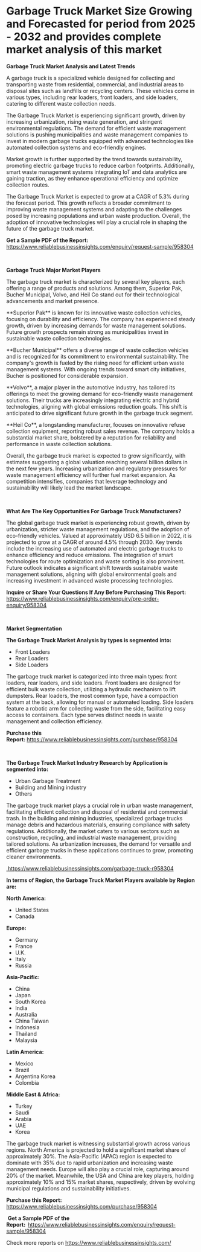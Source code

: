 <p><h1>Garbage Truck Market Size Growing and Forecasted for period from 2025 - 2032 and provides complete market analysis of this market</h1></p><p><strong>Garbage Truck Market Analysis and Latest Trends</strong></p>
<p><p>A garbage truck is a specialized vehicle designed for collecting and transporting waste from residential, commercial, and industrial areas to disposal sites such as landfills or recycling centers. These vehicles come in various types, including rear loaders, front loaders, and side loaders, catering to different waste collection needs.</p><p>The Garbage Truck Market is experiencing significant growth, driven by increasing urbanization, rising waste generation, and stringent environmental regulations. The demand for efficient waste management solutions is pushing municipalities and waste management companies to invest in modern garbage trucks equipped with advanced technologies like automated collection systems and eco-friendly engines.</p><p>Market growth is further supported by the trend towards sustainability, promoting electric garbage trucks to reduce carbon footprints. Additionally, smart waste management systems integrating IoT and data analytics are gaining traction, as they enhance operational efficiency and optimize collection routes.</p><p>The Garbage Truck Market is expected to grow at a CAGR of 5.3% during the forecast period. This growth reflects a broader commitment to improving waste management systems and adapting to the challenges posed by increasing populations and urban waste production. Overall, the adoption of innovative technologies will play a crucial role in shaping the future of the garbage truck market.</p></p>
<p><strong>Get a Sample PDF of the Report:&nbsp;</strong> <a href="https://www.reliablebusinessinsights.com/enquiry/request-sample/958304?utm_campaign=2132&utm_medium=2&utm_source=Github&utm_content=ia&utm_term=18022025&utm_id=garbage-truck">https://www.reliablebusinessinsights.com/enquiry/request-sample/958304</a></p>
<p>&nbsp;</p>
<p><strong>Garbage Truck Major Market Players</strong></p>
<p><p>The garbage truck market is characterized by several key players, each offering a range of products and solutions. Among them, Superior Pak, Bucher Municipal, Volvo, and Heil Co stand out for their technological advancements and market presence.</p><p>**Superior Pak** is known for its innovative waste collection vehicles, focusing on durability and efficiency. The company has experienced steady growth, driven by increasing demands for waste management solutions. Future growth prospects remain strong as municipalities invest in sustainable waste collection technologies.</p><p>**Bucher Municipal** offers a diverse range of waste collection vehicles and is recognized for its commitment to environmental sustainability. The company's growth is fueled by the rising need for efficient urban waste management systems. With ongoing trends toward smart city initiatives, Bucher is positioned for considerable expansion.</p><p>**Volvo**, a major player in the automotive industry, has tailored its offerings to meet the growing demand for eco-friendly waste management solutions. Their trucks are increasingly integrating electric and hybrid technologies, aligning with global emissions reduction goals. This shift is anticipated to drive significant future growth in the garbage truck segment.</p><p>**Heil Co**, a longstanding manufacturer, focuses on innovative refuse collection equipment, reporting robust sales revenue. The company holds a substantial market share, bolstered by a reputation for reliability and performance in waste collection solutions.</p><p>Overall, the garbage truck market is expected to grow significantly, with estimates suggesting a global valuation reaching several billion dollars in the next few years. Increasing urbanization and regulatory pressures for waste management efficiency will further fuel market expansion. As competition intensifies, companies that leverage technology and sustainability will likely lead the market landscape.</p></p>
<p>&nbsp;</p>
<p><strong>What Are The Key Opportunities For Garbage Truck Manufacturers?</strong></p>
<p><p>The global garbage truck market is experiencing robust growth, driven by urbanization, stricter waste management regulations, and the adoption of eco-friendly vehicles. Valued at approximately USD 6.5 billion in 2022, it is projected to grow at a CAGR of around 4.5% through 2030. Key trends include the increasing use of automated and electric garbage trucks to enhance efficiency and reduce emissions. The integration of smart technologies for route optimization and waste sorting is also prominent. Future outlook indicates a significant shift towards sustainable waste management solutions, aligning with global environmental goals and increasing investment in advanced waste processing technologies.</p></p>
<p><strong>Inquire or Share Your Questions If Any Before Purchasing This Report:</strong> <a href="https://www.reliablebusinessinsights.com/enquiry/pre-order-enquiry/958304?utm_campaign=2132&utm_medium=2&utm_source=Github&utm_content=ia&utm_term=18022025&utm_id=garbage-truck">https://www.reliablebusinessinsights.com/enquiry/pre-order-enquiry/958304</a></p>
<p>&nbsp;</p>
<p><strong>Market Segmentation</strong></p>
<p><strong>The Garbage Truck Market Analysis by types is segmented into:</strong></p>
<p><ul><li>Front Loaders</li><li>Rear Loaders</li><li>Side Loaders</li></ul></p>
<p><p>The garbage truck market is categorized into three main types: front loaders, rear loaders, and side loaders. Front loaders are designed for efficient bulk waste collection, utilizing a hydraulic mechanism to lift dumpsters. Rear loaders, the most common type, have a compaction system at the back, allowing for manual or automated loading. Side loaders feature a robotic arm for collecting waste from the side, facilitating easy access to containers. Each type serves distinct needs in waste management and collection efficiency.</p></p>
<p><strong>Purchase this Report:&nbsp;</strong><a href="https://www.reliablebusinessinsights.com/purchase/958304?utm_campaign=2132&utm_medium=2&utm_source=Github&utm_content=ia&utm_term=18022025&utm_id=garbage-truck">https://www.reliablebusinessinsights.com/purchase/958304</a></p>
<p>&nbsp;</p>
<p><strong>The Garbage Truck Market Industry Research by Application is segmented into:</strong></p>
<p><ul><li>Urban Garbage Treatment</li><li>Building and Mining industry</li><li>Others</li></ul></p>
<p><p>The garbage truck market plays a crucial role in urban waste management, facilitating efficient collection and disposal of residential and commercial trash. In the building and mining industries, specialized garbage trucks manage debris and hazardous materials, ensuring compliance with safety regulations. Additionally, the market caters to various sectors such as construction, recycling, and industrial waste management, providing tailored solutions. As urbanization increases, the demand for versatile and efficient garbage trucks in these applications continues to grow, promoting cleaner environments.</p></p>
<p><a href="https://www.reliablebusinessinsights.com/garbage-truck-r958304?utm_campaign=2132&utm_medium=2&utm_source=Github&utm_content=ia&utm_term=18022025&utm_id=garbage-truck">&nbsp;https://www.reliablebusinessinsights.com/garbage-truck-r958304</a></p>
<p><strong>In terms of Region, the Garbage Truck Market Players available by Region are:</strong></p>
<p>
    <p> <strong> North America: </strong>
        <ul>
            <li>United States</li>
            <li>Canada</li>
        </ul>
        </p> 
    <p> <strong> Europe: </strong>
        <ul>
            <li>Germany</li>
            <li>France</li>
            <li>U.K.</li>
            <li>Italy</li>
            <li>Russia</li>
        </ul>
        </p> 
    <p> <strong> Asia-Pacific: </strong>
        <ul>
            <li>China</li>
            <li>Japan</li>
            <li>South Korea</li>
            <li>India</li>
            <li>Australia</li>
            <li>China Taiwan</li>
            <li>Indonesia</li>
            <li>Thailand</li>
            <li>Malaysia</li>
        </ul>
        </p> 
    <p> <strong> Latin America: </strong>
        <ul>
            <li>Mexico</li>
            <li>Brazil</li>
            <li>Argentina Korea</li>
            <li>Colombia</li>
        </ul>
        </p> 
    <p> <strong> Middle East & Africa: </strong>
        <ul>
            <li>Turkey</li>
            <li>Saudi</li>
            <li>Arabia</li>
            <li>UAE</li>
            <li>Korea</li>
        </ul>
    </p>
    </p>
<p><p>The garbage truck market is witnessing substantial growth across various regions. North America is projected to hold a significant market share of approximately 30%. The Asia-Pacific (APAC) region is expected to dominate with 35% due to rapid urbanization and increasing waste management needs. Europe will also play a crucial role, capturing around 20% of the market. Meanwhile, the USA and China are key players, holding approximately 10% and 15% market shares, respectively, driven by evolving municipal regulations and sustainability initiatives.</p></p>
<p><strong>Purchase this Report: </strong><a href="https://www.reliablebusinessinsights.com/purchase/958304?utm_campaign=2132&utm_medium=2&utm_source=Github&utm_content=ia&utm_term=18022025&utm_id=garbage-truck">https://www.reliablebusinessinsights.com/purchase/958304</a></p>
<p>&nbsp;<strong>Get a Sample PDF of the Report:&nbsp;&nbsp;</strong><a href="https://www.reliablebusinessinsights.com/enquiry/request-sample/958304?utm_campaign=2132&utm_medium=2&utm_source=Github&utm_content=ia&utm_term=18022025&utm_id=garbage-truck">https://www.reliablebusinessinsights.com/enquiry/request-sample/958304</a></p>
<p><strong></strong></p>
<p>Check more reports on <a href="https://www.reliablebusinessinsights.com/?utm_campaign=2132&utm_medium=2&utm_source=Github&utm_content=ia&utm_term=18022025&utm_id=garbage-truck">https://www.reliablebusinessinsights.com/</a></p>